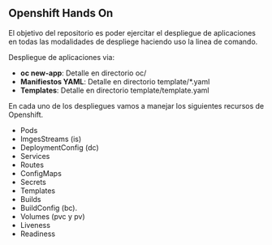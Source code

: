 ## Openshift Hands On

El objetivo del repositorio es poder ejercitar el despliegue de aplicaciones en todas las modalidades de despliege haciendo uso la linea de comando.

Despliegue de aplicaciones via:

- **oc new-app**: Detalle en directorio oc/
- **Manifiestos YAML**: Detalle en directorio template/*.yaml
- **Templates**: Detalle en directorio template/template.yaml

En cada uno de los despliegues vamos a manejar los siguientes recursos de Openshift.

- Pods
- ImgesStreams (is)
- DeploymentConfig (dc)
- Services
- Routes
- ConfigMaps
- Secrets
- Templates
- Builds
- BuildConfig (bc).
- Volumes (pvc y pv)
- Liveness
- Readiness